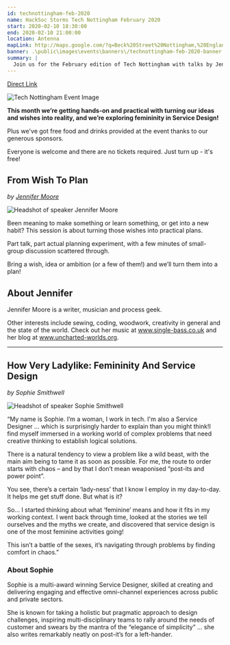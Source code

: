 ```yaml
---
id: technottingham-feb-2020
name: HackSoc Storms Tech Nottingham February 2020
start: 2020-02-10 18:30:00
end: 2020-02-10 21:00:00
location: Antenna
mapLink: http://maps.google.com/?q=Beck%20Street%20Nottingham,%20England,%20NG1%201EQ%20United%20Kingdom
banner: .\public\images\events\banners\/technottingham-feb-2020-banner.jpg
summary: |
  Join us for the February edition of Tech Nottingham with talks by Jennifer Moore and Sophie Smithwell
---
```


[Direct Link](https://www.technottingham.com/events/tech-nottingham-february-2020)

![Tech Nottingham Event Image](https://images.squarespace-cdn.com/content/v1/53428a5fe4b0fa0c16894821/1580379970840-4AV5XD1DE62YBFF33L24/ke17ZwdGBToddI8pDm48kIqcOa-CI5niol9KYqttM5YUqsxRUqqbr1mOJYKfIPR7LoDQ9mXPOjoJoqy81S2I8N_N4V1vUb5AoIIIbLZhVYxCRW4BPu10St3TBAUQYVKcB7piwIL2im4pLyCHmQsGyGGDxNZ9sUM7N7297XVWALZ1hsYFjnOJ6o287MHA8ld_/Tech-Nott-banner-February-2020.png?format=750w)

**This month we’re getting hands-on and practical with turning our ideas and wishes into reality, and we’re exploring femininity in Service Design!**

Plus we've got free food and drinks provided at the event thanks to our generous sponsors.

Everyone is welcome and there are no tickets required. Just turn up - it's free!

## From Wish To Plan
_by [Jennifer Moore](https://twitter.com/UnchartedWorlds)_

![Headshot of speaker Jennifer Moore](https://images.squarespace-cdn.com/content/v1/53428a5fe4b0fa0c16894821/1580380209264-KIA5AAD02BFPD57G487T/ke17ZwdGBToddI8pDm48kNiEM88mrzHRsd1mQ3bxVct7gQa3H78H3Y0txjaiv_0fDoOvxcdMmMKkDsyUqMSsMWxHk725yiiHCCLfrh8O1z4YTzHvnKhyp6Da-NYroOW3ZGjoBKy3azqku80C789l0s0XaMNjCqAzRibjnE_wBlkZ2axuMlPfqFLWy-3Tjp4nKScCHg1XF4aLsQJlo6oYbA/JenniferMoore+sq.jpg?format=300w)

Been meaning to make something or learn something, or get into a new habit?  This session is about turning those wishes into practical plans.

Part talk, part actual planning experiment, with a few minutes of small-group discussion scattered through.

Bring a wish, idea or ambition (or a few of them!) and we’ll turn them into a plan!

## About Jennifer

Jennifer Moore is a writer, musician and process geek.

Other interests include sewing, coding, woodwork, creativity in general and the state of the world. Check out her music at www.single-bass.co.uk and her blog at www.uncharted-worlds.org.
<hr />

## How Very Ladylike: Femininity And Service Design
_by Sophie Smithwell_

![Headshot of speaker Sophie Smithwell](https://images.squarespace-cdn.com/content/v1/53428a5fe4b0fa0c16894821/1580380642405-Y86I1IVPW0XR5YL298GQ/ke17ZwdGBToddI8pDm48kO3uJCIhE9tEMeegIXKoSj57gQa3H78H3Y0txjaiv_0fDoOvxcdMmMKkDsyUqMSsMWxHk725yiiHCCLfrh8O1z5QHyNOqBUUEtDDsRWrJLTmG94TGNuzCcCPVStE9JyN8BCMJSI2Axap_mUv3mxc4WCmf3WQ4cG7uIp0dss-2cm0/Sophie+Smithwell+sq.jpg?format=300w)

“My name is Sophie. I’m a woman, I work in tech. I'm also a Service Designer … which is surprisingly harder to explain than you might think!I find myself immersed in a working world of complex problems that need creative thinking to establish logical solutions. 

There is a natural tendency to view a problem like a wild beast, with the main aim being to tame it as soon as possible.  For me, the route to order starts with chaos – and by that I don’t mean weaponised “post-its and power point”.

You see, there’s a certain ‘lady-ness’ that I know I employ in my day-to-day. It helps me get stuff done. But what is it?

So… I started thinking about what ‘feminine’ means and how it fits in my working context. I went back through time, looked at the stories we tell ourselves and the myths we create, and discovered that service design is one of the most feminine activities going!

This isn’t a battle of the sexes, it’s navigating through problems by finding comfort in chaos.”

### About Sophie
Sophie is a multi-award winning Service Designer, skilled at creating and delivering engaging and effective omni-channel experiences across public and private sectors. 

She is known for taking a holistic but pragmatic approach to design challenges, inspiring multi-disciplinary teams to rally around the needs of customer and swears by the mantra of the “elegance of simplicity” … she also writes remarkably neatly on post-it’s for a left-hander.